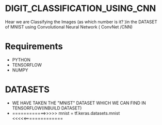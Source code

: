 # DIGIT_CLASSIFICATION_USING_CNN
Hear we are Classifying the Images (as which number is it? )in the DATASET of MNIST using  Convolutional Neural Network ( ConvNet /CNN) 
# Requirements
* PYTHON 
* TENSORFLOW
* NUMPY
# DATASETS
* WE HAVE TAKEN THE "MNIST" DATASET WHICH WE CAN FIND IN TENSORFLOW(INBUILD DATASET)
*    ============>>>>>   mnist = tf.keras.datasets.mnist  <<<<<==============
